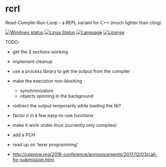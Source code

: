 # rcrl
Read-Compile-Run-Loop - a REPL variant for C++ (much lighter than cling)

[![Windows status](https://ci.appveyor.com/api/projects/status/fp0sqit57eorgswb/branch/master?svg=true)](https://ci.appveyor.com/project/onqtam/rcrl/branch/master)
[![Linux Status](https://travis-ci.org/onqtam/rcrl.svg?branch=master)](https://travis-ci.org/onqtam/rcrl)
[![Language](https://img.shields.io/badge/language-C++-blue.svg)](https://isocpp.org/)
[![License](http://img.shields.io/badge/license-MIT-blue.svg)](http://opensource.org/licenses/MIT)

TODO:

- get the 3 sections working
- implement cleanup
- use a process library to get the output from the compiler
- make the execution non-blocking
    - synchronization
    - objects spinning in the background
- redirect the output temporarily while loading the lib?
- factor it in a few easy-to-use functions

- make it work under linux (currently only compiles)
- add a PCH
- read up on 'lexer programming'
- http://cppnow.org/2018-conference/announcements/2017/12/03/call-for-submission.html
